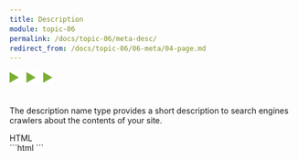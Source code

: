 ```yaml
---
title: Description
module: topic-06
permalink: /docs/topic-06/meta-desc/
redirect_from: /docs/topic-06/06-meta/04-page.md
---
```


<img src="./../../../img/arrow-divider.svg" style="width: 75px; border: none; margin: 0px 0 20px 0" />

The description name type provides a short description to search engines crawlers about the contents of your site.

<div id="code-heading">HTML</div>
```html
<meta name="description" content="An introductory course to web development and design at the University of Montana.">
```
